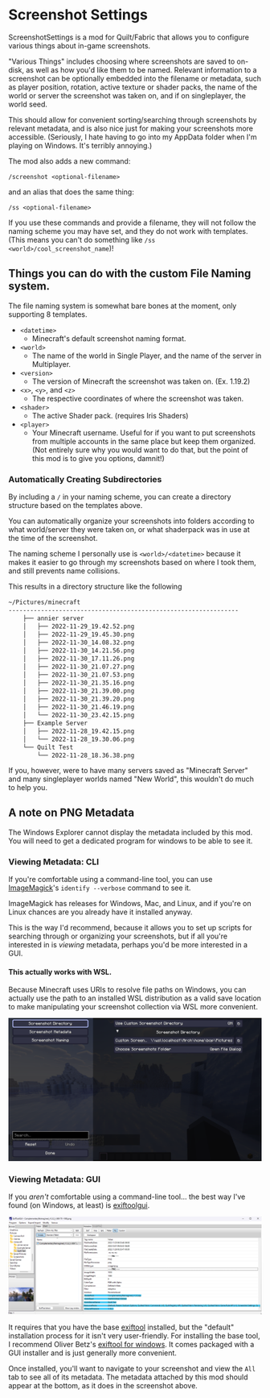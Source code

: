 # Screenshot Settings

ScreenshotSettings is a mod for Quilt/Fabric that allows you to configure
various things about in-game screenshots.

"Various Things" includes choosing where screenshots are saved to on-disk, as well as how you'd like them to be named.
Relevant information to a screenshot can be optionally embedded into the filename or metadata, such as player position,
rotation, active texture or shader packs, the name of the world or server the screenshot was taken on, and if on
singleplayer, the world seed.

This should allow for convenient sorting/searching through screenshots by relevant metadata, and is also nice just for
making your screenshots more accessible. (Seriously, I hate having to go into my AppData folder when I'm playing on
Windows. It's terribly annoying.)

The mod also adds a new command:
```
/screenshot <optional-filename>
``` 

and an alias that does the same thing:
```
/ss <optional-filename>
```

If you use these commands and provide a filename, they will not follow the naming scheme you may have set, 
and they do not work with templates.
(This means you can't do something like `/ss <world>/cool_screenshot_name`)!



## Things you can do with the custom File Naming system.
The file naming system is somewhat bare bones at the moment, only supporting 8 templates.

- `<datetime>`
  - Minecraft's default screenshot naming format.
- `<world>`
  - The name of the world in Single Player, and the name of the server in Multiplayer.
- `<version>`
  - The version of Minecraft the screenshot was taken on. (Ex. 1.19.2)
- `<x>`, `<y>`, and `<z>`
  - The respective coordinates of where the screenshot was taken.
- `<shader>`
  - The active Shader pack. (requires Iris Shaders)
- `<player>`
  - Your Minecraft username. Useful for if you want to put screenshots from multiple accounts in the same place but keep them organized. (Not entirely sure why you would want to do that, but the point of this mod is to give you options, damnit!)
### Automatically Creating Subdirectories
By including a `/` in your naming scheme, you can create a directory structure based on the templates above.

You can automatically organize your screenshots into folders according to what world/server they were taken on, or what shaderpack was in use at the time of the screenshot.

The naming scheme I personally use is `<world>/<datetime>` because it makes it easier to go through my screenshots based on where I took them, and still prevents name collisions.

This results in a directory structure like the following

```
~/Pictures/minecraft
----------------------------------------------------------------
    ├── annier server
    │   ├── 2022-11-29_19.42.52.png
    │   ├── 2022-11-29_19.45.30.png
    │   ├── 2022-11-30_14.08.32.png
    │   ├── 2022-11-30_14.21.56.png
    │   ├── 2022-11-30_17.11.26.png
    │   ├── 2022-11-30_21.07.27.png
    │   ├── 2022-11-30_21.07.53.png
    │   ├── 2022-11-30_21.35.16.png
    │   ├── 2022-11-30_21.39.00.png
    │   ├── 2022-11-30_21.39.20.png
    │   ├── 2022-11-30_21.46.19.png
    │   └── 2022-11-30_23.42.15.png
    ├── Example Server
    │   ├── 2022-11-28_19.42.15.png
    │   └── 2022-11-28_19.30.06.png
    └── Quilt Test
        └── 2022-11-28_18.36.38.png
```
If you, however, were to have many servers saved as "Minecraft Server" and many singleplayer worlds named "New World", this wouldn't do much to help you.


## A note on PNG Metadata
The Windows Explorer cannot display the metadata included by this mod. You will need to get a dedicated program for windows to be able to see it.

### Viewing Metadata: CLI
If you're comfortable using a command-line tool, you can use [ImageMagick](https://imagemagick.org/)'s `identify --verbose` command to see it.

ImageMagick has releases for Windows, Mac, and Linux, and if you're on Linux chances are you already have it installed anyway.

This is the way I'd recommend, because it allows you to set up scripts for searching through or organizing your screenshots, but if all you're interested in is *viewing* metadata, perhaps you'd be more interested in a GUI.

#### This actually works with WSL.
Because Minecraft uses URIs to resolve file paths on Windows, you can actually use the path to an installed WSL distribution as a valid save location to make manipulating your screenshot collection via WSL more convenient.

![Using WSL as a save destination](examples/wsl%20as%20a%20save%20destination.png)

### Viewing Metadata: GUI
If you *aren't* comfortable using a command-line tool... the best way I've found (on Windows, at least) is [exiftoolgui](https://exiftool.org/gui/).

![ExifToolGUI in action.](examples/ExiftoolGUI.png)

It requires that you have the base [exiftool](https://exiftool.org) installed, but the "default" installation process for it isn't very user-friendly.
For installing the base tool, I recommend Oliver Betz's [exiftool for windows](https://oliverbetz.de/pages/Artikel/ExifTool-for-Windows). 
It comes packaged with a GUI installer and is just generally more convenient.

Once installed, you'll want to navigate to your screenshot and view the `All` tab to see all of its metadata. 
The metadata attached by this mod should appear at the bottom, as it does in the screenshot above.